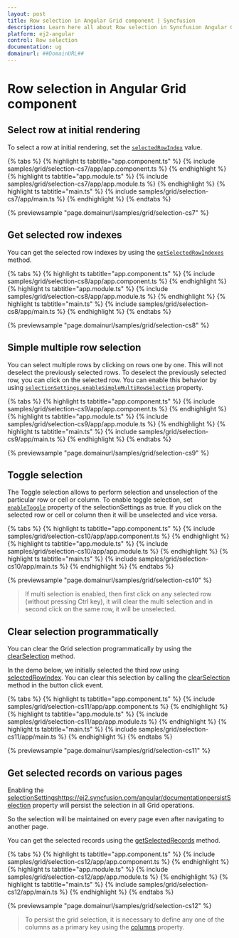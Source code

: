 ```yaml
---
layout: post
title: Row selection in Angular Grid component | Syncfusion
description: Learn here all about Row selection in Syncfusion Angular Grid component of Syncfusion Essential JS 2 and more.
platform: ej2-angular
control: Row selection 
documentation: ug
domainurl: ##DomainURL##
---
```


# Row selection in Angular Grid component

## Select row at initial rendering

To select a row at initial rendering, set the [`selectedRowIndex`](https://ej2.syncfusion.com/angular/documentation/api/grid/#selectedrowindex) value.

{% tabs %}
{% highlight ts tabtitle="app.component.ts" %}
{% include samples/grid/selection-cs7/app/app.component.ts %}
{% endhighlight %}
{% highlight ts tabtitle="app.module.ts" %}
{% include samples/grid/selection-cs7/app/app.module.ts %}
{% endhighlight %}
{% highlight ts tabtitle="main.ts" %}
{% include samples/grid/selection-cs7/app/main.ts %}
{% endhighlight %}
{% endtabs %}
  
{% previewsample "page.domainurl/samples/grid/selection-cs7" %}

## Get selected row indexes

You can get the selected row indexes by using the [`getSelectedRowIndexes`](https://ej2.syncfusion.com/angular/documentation/api/grid/#getselectedrowindexes) method.

{% tabs %}
{% highlight ts tabtitle="app.component.ts" %}
{% include samples/grid/selection-cs8/app/app.component.ts %}
{% endhighlight %}
{% highlight ts tabtitle="app.module.ts" %}
{% include samples/grid/selection-cs8/app/app.module.ts %}
{% endhighlight %}
{% highlight ts tabtitle="main.ts" %}
{% include samples/grid/selection-cs8/app/main.ts %}
{% endhighlight %}
{% endtabs %}
  
{% previewsample "page.domainurl/samples/grid/selection-cs8" %}

## Simple multiple row selection

You can select multiple rows by clicking on rows one by one. This will not deselect the previously selected rows. To deselect the previously selected row, you can click on the  selected row. You can enable this behavior by using [`selectionSettings.enableSimpleMultiRowSelection`](https://ej2.syncfusion.com/angular/documentation/api/grid/selectionSettings/#enablesimplemultirowselection) property.

{% tabs %}
{% highlight ts tabtitle="app.component.ts" %}
{% include samples/grid/selection-cs9/app/app.component.ts %}
{% endhighlight %}
{% highlight ts tabtitle="app.module.ts" %}
{% include samples/grid/selection-cs9/app/app.module.ts %}
{% endhighlight %}
{% highlight ts tabtitle="main.ts" %}
{% include samples/grid/selection-cs9/app/main.ts %}
{% endhighlight %}
{% endtabs %}
  
{% previewsample "page.domainurl/samples/grid/selection-cs9" %}

## Toggle selection

The Toggle selection allows to perform selection and unselection of the particular row or cell or column. To enable toggle selection, set [`enableToggle`](https://ej2.syncfusion.com/angular/documentation/api/grid/selectionSettings/#enabletoggle) property of the selectionSettings as true. If you click on the selected row or cell or column then it will be unselected and vice versa.

{% tabs %}
{% highlight ts tabtitle="app.component.ts" %}
{% include samples/grid/selection-cs10/app/app.component.ts %}
{% endhighlight %}
{% highlight ts tabtitle="app.module.ts" %}
{% include samples/grid/selection-cs10/app/app.module.ts %}
{% endhighlight %}
{% highlight ts tabtitle="main.ts" %}
{% include samples/grid/selection-cs10/app/main.ts %}
{% endhighlight %}
{% endtabs %}
  
{% previewsample "page.domainurl/samples/grid/selection-cs10" %}

> If multi selection is enabled, then first click on any selected row (without pressing Ctrl key), it will clear the multi selection and in second click on the same row, it will be unselected.

## Clear selection programmatically

You can clear the Grid selection programmatically by using the [clearSelection](https://ej2.syncfusion.com/angular/documentation/api-grid.html#clearSelection) method.

In the demo below, we initially selected the third row using [selectedRowIndex](https://ej2.syncfusion.com/angular/documentation/api-grid.html#selectedrowindex-number). You can clear this selection by calling the [clearSelection](https://ej2.syncfusion.com/angular/documentation/api-grid.html#clearSelection) method in the button click event.

{% tabs %}
{% highlight ts tabtitle="app.component.ts" %}
{% include samples/grid/selection-cs11/app/app.component.ts %}
{% endhighlight %}
{% highlight ts tabtitle="app.module.ts" %}
{% include samples/grid/selection-cs11/app/app.module.ts %}
{% endhighlight %}
{% highlight ts tabtitle="main.ts" %}
{% include samples/grid/selection-cs11/app/main.ts %}
{% endhighlight %}
{% endtabs %}
  
{% previewsample "page.domainurl/samples/grid/selection-cs11" %}

## Get selected records on various pages

Enabling the [selectionSettingshttps://ej2.syncfusion.com/angular/documentationpersistSelection](./api-selectionSettings.html#persistselection-boolean) property will persist the selection in all Grid operations.

So the selection will be maintained on every page even after navigating to another page.

You can get the selected records using the [getSelectedRecords](https://ej2.syncfusion.com/angular/documentation/api-grid.html#getSelectedRecords) method.

{% tabs %}
{% highlight ts tabtitle="app.component.ts" %}
{% include samples/grid/selection-cs12/app/app.component.ts %}
{% endhighlight %}
{% highlight ts tabtitle="app.module.ts" %}
{% include samples/grid/selection-cs12/app/app.module.ts %}
{% endhighlight %}
{% highlight ts tabtitle="main.ts" %}
{% include samples/grid/selection-cs12/app/main.ts %}
{% endhighlight %}
{% endtabs %}
  
{% previewsample "page.domainurl/samples/grid/selection-cs12" %}

> To persist the grid selection, it is necessary to define any one of the columns as a primary key using the [columns](https://ej2.syncfusion.com/angular/documentation/api/grid#columns) property.